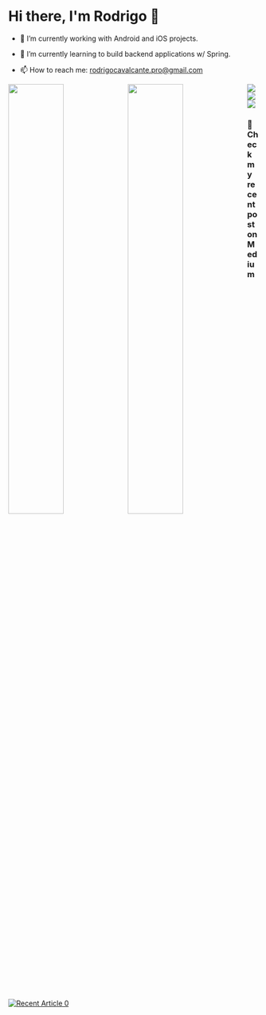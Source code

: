 # Hi there, I'm Rodrigo 👋
  
- 🔭 I’m currently working with Android and iOS projects.

- 🌱 I’m currently learning to build backend applications w/ Spring.

- 📫 How to reach me: rodrigocavalcante.pro@gmail.com

<!-- 🤔 I’m looking for help get a job -->
<!-- 💬 Ask me about -->
<!-- 👯 I’m looking to collaborate on ... -->

<img align="left" width="47%" src="https://github-readme-stats.vercel.app/api/top-langs/?username=rodrigoliveirac&layout=compact" />
<img align="left" width="47%" src="https://github-readme-stats.vercel.app/api?username=rodrigoliveirac&show_icons=true&theme=radical" />

<img align="left" src="https://img.shields.io/badge/kotlin-%230095D5.svg?style=for-the-badge&logo=kotlin&logoColor=white" />
<img align="left" src="https://img.shields.io/badge/java-%23ED8B00.svg?style=for-the-badge&logo=java&logoColor=white" />
<img src="https://img.shields.io/badge/Android%20Studio-3DDC84.svg?style=for-the-badge&logo=android-studio&logoColor=white" />

### 📝 Check my recent post on Medium
<!-- <a target="_blank" href="https://medium.com/android-dev-br/internal-storage-fileprovider-com-jetpack-compose-16f41c2d21c0"><img src="https://miro.medium.com/v2/resize:fit:4800/format:webp/1*luY9bZGwrlpfTu3iT5Eubw.png" alt="Recent Article 0" width="200" height="120"> -->

<a target="_blank" href="https://github-readme-medium-recent-article.vercel.app/medium/@rodrigocavalcante.pro/0"><img src="https://github-readme-medium-recent-article.vercel.app/medium/@rodrigocavalcante.pro/0" alt="Recent Article 0"> 









